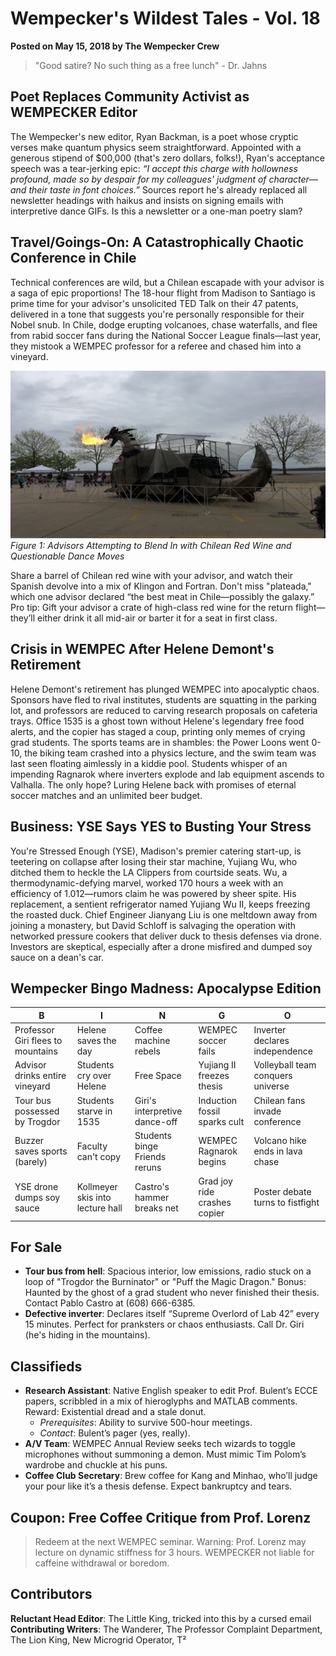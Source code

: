 # Wempecker's Wildest Tales - Vol. 18

**Posted on May 15, 2018 by The Wempecker Crew**

> "Good satire? No such thing as a free lunch" - Dr. Jahns

<!-- Main Column Start -->
## Poet Replaces Community Activist as WEMPECKER Editor

The Wempecker's new editor, Ryan Backman, is a poet whose cryptic verses make quantum physics seem straightforward. Appointed with a generous stipend of $00,000 (that's zero dollars, folks!), Ryan's acceptance speech was a tear-jerking epic: *“I accept this charge with hollowness profound, made so by despair for my colleagues' judgment of character—and their taste in font choices.”* Sources report he's already replaced all newsletter headings with haikus and insists on signing emails with interpretive dance GIFs. Is this a newsletter or a one-man poetry slam?

## Travel/Goings-On: A Catastrophically Chaotic Conference in Chile

Technical conferences are wild, but a Chilean escapade with your advisor is a saga of epic proportions! The 18-hour flight from Madison to Santiago is prime time for your advisor's unsolicited TED Talk on their 47 patents, delivered in a tone that suggests you're personally responsible for their Nobel snub. In Chile, dodge erupting volcanoes, chase waterfalls, and flee from rabid soccer fans during the National Soccer League finals—last year, they mistook a WEMPEC professor for a referee and chased him into a vineyard.

![Chilean Adventure](assets/sample.png)
*Figure 1: Advisors Attempting to Blend In with Chilean Red Wine and Questionable Dance Moves*

Share a barrel of Chilean red wine with your advisor, and watch their Spanish devolve into a mix of Klingon and Fortran. Don't miss "plateada," which one advisor declared “the best meat in Chile—possibly the galaxy.” Pro tip: Gift your advisor a crate of high-class red wine for the return flight—they’ll either drink it all mid-air or barter it for a seat in first class.

## Crisis in WEMPEC After Helene Demont's Retirement

Helene Demont's retirement has plunged WEMPEC into apocalyptic chaos. Sponsors have fled to rival institutes, students are squatting in the parking lot, and professors are reduced to carving research proposals on cafeteria trays. Office 1535 is a ghost town without Helene's legendary free food alerts, and the copier has staged a coup, printing only memes of crying grad students. The sports teams are in shambles: the Power Loons went 0-10, the biking team crashed into a physics lecture, and the swim team was last seen floating aimlessly in a kiddie pool. Students whisper of an impending Ragnarok where inverters explode and lab equipment ascends to Valhalla. The only hope? Luring Helene back with promises of eternal soccer matches and an unlimited beer budget.

## Business: YSE Says YES to Busting Your Stress

You're Stressed Enough (YSE), Madison's premier catering start-up, is teetering on collapse after losing their star machine, Yujiang Wu, who ditched them to heckle the LA Clippers from courtside seats. Wu, a thermodynamic-defying marvel, worked 170 hours a week with an efficiency of 1.012—rumors claim he was powered by sheer spite. His replacement, a sentient refrigerator named Yujiang Wu II, keeps freezing the roasted duck. Chief Engineer Jianyang Liu is one meltdown away from joining a monastery, but David Schloff is salvaging the operation with networked pressure cookers that deliver duck to thesis defenses via drone. Investors are skeptical, especially after a drone misfired and dumped soy sauce on a dean's car.

## Wempecker Bingo Madness: Apocalypse Edition

| B | I | N | G | O |
|---|---|---|---|---|
| Professor Giri flees to mountains | Helene saves the day | Coffee machine rebels | WEMPEC soccer fails | Inverter declares independence |
| Advisor drinks entire vineyard | Students cry over Helene | Free Space | Yujiang II freezes thesis | Volleyball team conquers universe |
| Tour bus possessed by Trogdor | Students starve in 1535 | Giri's interpretive dance-off | Induction fossil sparks cult | Chilean fans invade conference |
| Buzzer saves sports (barely) | Faculty can't copy | Students binge Friends reruns | WEMPEC Ragnarok begins | Volcano hike ends in lava chase |
| YSE drone dumps soy sauce | Kollmeyer skis into lecture hall | Castro's hammer breaks net | Grad joy ride crashes copier | Poster debate turns to fistfight |

<!-- Main Column End -->
<!-- Sidebar Start -->
## For Sale

- **Tour bus from hell**: Spacious interior, low emissions, radio stuck on a loop of "Trogdor the Burninator" or "Puff the Magic Dragon." Bonus: Haunted by the ghost of a grad student who never finished their thesis. Contact Pablo Castro at (608) 666-6385.
- **Defective inverter**: Declares itself “Supreme Overlord of Lab 42” every 15 minutes. Perfect for pranksters or chaos enthusiasts. Call Dr. Giri (he's hiding in the mountains).

## Classifieds

- **Research Assistant**: Native English speaker to edit Prof. Bulent’s ECCE papers, scribbled in a mix of hieroglyphs and MATLAB comments. Reward: Existential dread and a stale donut.
  - *Prerequisites*: Ability to survive 500-hour meetings.
  - *Contact*: Bulent’s pager (yes, really).
- **A/V Team**: WEMPEC Annual Review seeks tech wizards to toggle microphones without summoning a demon. Must mimic Tim Polom’s wardrobe and chuckle at his puns.
- **Coffee Club Secretary**: Brew coffee for Kang and Minhao, who’ll judge your pour like it’s a thesis defense. Expect bankruptcy and tears.

## Coupon: Free Coffee Critique from Prof. Lorenz

> Redeem at the next WEMPEC seminar. Warning: Prof. Lorenz may lecture on dynamic stiffness for 3 hours. WEMPECKER not liable for caffeine withdrawal or boredom.

<!-- Sidebar End -->
## Contributors

**Reluctant Head Editor**: The Little King, tricked into this by a cursed email  
**Contributing Writers**: The Wanderer, The Professor Complaint Department, The Lion King, New Microgrid Operator, T²